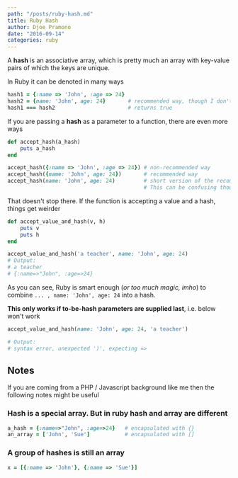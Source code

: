 ```yaml
---
path: "/posts/ruby-hash.md"
title: Ruby Hash
author: Djoe Pramono
date: "2016-09-14"
categories: ruby
---
```


A **hash** is an associative array, which is pretty much an array with key-value pairs of which the keys are unique.

In Ruby it can be denoted in many ways

```ruby
hash1 = {:name => 'John', :age => 24}
hash2 = {name: 'John', age: 24}       # recommended way, though I don't use it as much
hash1 === hash2                       # returns true
```

If you are passing a **hash** as a parameter to a function, there are even more ways

```ruby
def accept_hash(a_hash)
    puts a_hash
end

accept_hash({:name => 'John', :age => 24}) # non-recommended way
accept_hash({name: 'John', age: 24})       # recommended way
accept_hash(name: 'John', age: 24)         # short version of the recommended way.
                                           # This can be confusing though
```

That doesn't stop there. If the function is accepting a value and a hash, things get weirder

```ruby
def accept_value_and_hash(v, h)
    puts v
    puts h
end

accept_value_and_hash('a teacher', name: 'John', age: 24)
# Output:
# a teacher
# {:name=>"John", :age=>24}
```

As you can see, Ruby is smart enough (*or too much magic, imho*) to combine
`... , name: 'John', age: 24` into a hash.

**This only works if to-be-hash parameters are supplied last**, i.e. below won't work

```ruby
accept_value_and_hash(name: 'John', age: 24, 'a teacher')

# Output:
# syntax error, unexpected ')', expecting =>
```

## Notes

If you are coming from a PHP / Javascript background like me then the following notes might be useful

### Hash is a special array. But in ruby **hash** and **array** are different

```ruby
a_hash = {:name=>"John", :age=>24}   # encapsulated with {}
an_array = ['John', 'Sue']           # encapsulated with []
```

### A group of hashes is still an array

```ruby
x = [{:name => 'John'}, {:name => 'Sue'}]
```